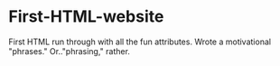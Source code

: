 # First-HTML-website
First HTML run through with all the fun attributes. Wrote a motivational "phrases." Or.."phrasing," rather.

